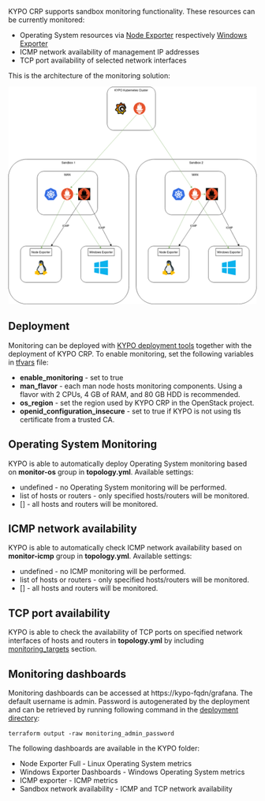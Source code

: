 KYPO CRP supports sandbox monitoring functionality. These resources can be currently monitored:

* Operating System resources via [Node Exporter](https://github.com/prometheus/node_exporter) respectively [Windows Exporter](https://github.com/prometheus-community/windows_exporter)
* ICMP network availability of management IP addresses
* TCP port availability of selected network interfaces

This is the architecture of the monitoring solution:

![monitoring-architecture](../../img/user-guide-advanced/monitoring/monitoring-architecture.png)

## Deployment
Monitoring can be deployed with [KYPO deployment tools](https://gitlab.ics.muni.cz/muni-kypo-crp/devops/kypo-crp-tf-deployment) together with the deployment of KYPO CRP. To enable monitoring, set the following variables in [tfvars](https://gitlab.ics.muni.cz/muni-kypo-crp/devops/kypo-crp-tf-deployment/-/blob/master/tf-head-services/tfvars/deployment.tfvars-template?ref_type=heads) file:

* **enable_monitoring** - set to true
* **man_flavor** - each man node hosts monitoring components. Using a flavor with 2 CPUs, 4 GB of RAM, and 80 GB HDD is recommended.
* **os_region** - set the region used by KYPO CRP in the OpenStack project.
* **openid_configuration_insecure** - set to true if KYPO is not using tls certificate from a trusted CA.

## Operating System Monitoring
KYPO is able to automatically deploy Operating System monitoring based on **monitor-os** group in **topology.yml**. Available settings:

* undefined - no Operating System monitoring will be performed.
* list of hosts or routers - only specified hosts/routers will be monitored.
* [] - all hosts and routers will be monitored.

## ICMP network availability
KYPO is able to automatically check ICMP network availability based on **monitor-icmp** group in **topology.yml**. Available settings:

* undefined - no ICMP monitoring will be performed.
* list of hosts or routers - only specified hosts/routers will be monitored.
* [] - all hosts and routers will be monitored.

## TCP port availability
KYPO is able to check the availability of TCP ports on specified network interfaces of hosts and routers in **topology.yml** by including [monitoring_targets](topology-definition.md#monitoring_targets) section.

## Monitoring dashboards
Monitoring dashboards can be accessed at https://kypo-fqdn/grafana. The default username is admin. Password is autogenerated by the deployment and can be retrieved by running following command in the [deployment directory](https://gitlab.ics.muni.cz/muni-kypo-crp/devops/kypo-crp-tf-deployment/-/tree/master/tf-head-services?ref_type=heads):
```
terraform output -raw monitoring_admin_password
```
The following dashboards are available in the KYPO folder:

* Node Exporter Full - Linux Operating System metrics
* Windows Exporter Dashboards - Windows Operating System metrics
* ICMP exporter - ICMP metrics
* Sandbox network availability - ICMP and TCP network availability

